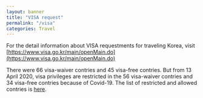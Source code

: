 ```yaml
---
layout: banner
title: "VISA request"
permalink: "/visa"
categories: Travel
---
```


For the detail information about VISA requestments for traveling Korea, visit [https://www.visa.go.kr/main/openMain.do](https://www.visa.go.kr/main/openMain.do)

There were 66 visa-waiver contries and 45 visa-free contries. But from 13 April 2020, visa privileges are restricted in the 56 visa-waiver contries and 34 visa-free contries because of Covid-19. The list of restricted and allowed contries is [here](/assets/img/slider/visainformation.pdf).